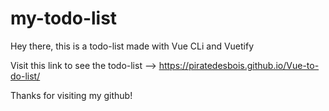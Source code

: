 # my-todo-list

Hey there, this is a todo-list made with Vue CLi and Vuetify

Visit this link to see the todo-list --> https://piratedesbois.github.io/Vue-to-do-list/

Thanks for visiting my github!
